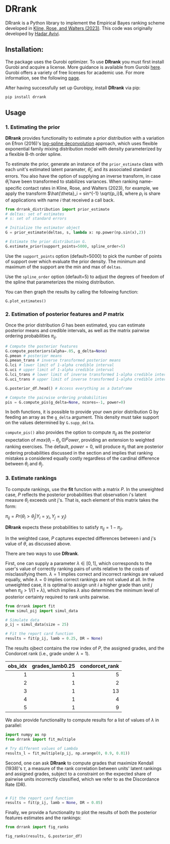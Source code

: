 # DRrank

DRrank is a Python library to implement the Empirical Bayes ranking scheme developed in [Kline, Rose, and Walters (2023)](https://arxiv.org/abs/2306.13005). This code was originally developed by [Hadar Avivi](https://avivihadar.github.io/).

## Installation:

The package uses the Gurobi optimizer. To use **DRrank** you must first install Gurobi and acquire a license. More guidance is available from Gurobi [here](https://www.gurobi.com/documentation/9.5/quickstart_windows/cs_python_installation_opt.html). Gurobi offers a variety of free licenses for academic use. For more information, see the following [page](https://www.gurobi.com/academia/academic-program-and-licenses/).


After having successfully set up Gurobipy, install  **DRrank** via pip:

```bash
pip install drrank
```

## Usage

### 1. Estimating the prior

 **DRrank** provides functionality to estimate a prior distribution with a variation on Efron (2016)'s [log-spline deconvolution](https://academic.oup.com/biomet/article-abstract/103/1/1/2390141?redirectedFrom=fulltext) approach, which uses flexible exponential family mixing distribution model with density parameterized by a flexible B-th order spline. 

 To estimate the prior, generate an instance of the `prior_estimate` class with each unit's estimated latent paramater, $\hat{\theta}_i$, and its associated standard errors. You also have the option of supplying an inverse transform, in case $\hat{\theta}_i$ have been transformed to stabilizes variances. When ranking name-specific contact rates in Kline, Rose, and Walters (2023), for example, we apply the transform $\hat{\theta}_i = sin^{-1} \sqrt{p_i}$, where $p_i$ is share of applications with name $i$ that received a call back.


```python
from drrank_distribution import prior_estimate
# deltas: set of estimates
# s: set of standard errors

# Initialize the estimator object
G = prior_estimate(deltas, s, lambda x: np.power(np.sin(x),2))

# Estimate the prior distribution G.
G.estimate_prior(support_points=5000, spline_order=5)
```

Use the `support_points` option (default=5000) to pick the number of points of support over which evaluate the prior density. The minimum and maximum of the support are the min and max of `deltas`. 

Use the `spline_order` option (default=5) to adjust the degrees of freedom of the spline that parameterizes the mixing distribution.

You can then graph the results by calling the following function:

```python
G.plot_estimates()
```

### 2. Estimation of posterior features and $P$ matrix

Once the prior distribution $G$ has been estimated, you can estimate posterior means and credible intervals, as well as the matrix pairwise ordering probabilities $\pi_{ij}$.

```python
# Compute the posterior features
G.compute_posteriors(alpha=.05, g_delta=None)
G.pmean # posterior means
G.pmean_trans # inverse transformed posterior means
G.lci # lower limit of 1-alpha credible interval
G.uci # upper limit of 1-alpha credible interval
G.lci_trans # lower limit of inverse transformed 1-alpha credible interval
G.uci_trans # upper limit of inverse transformed 1-alpha credible interval

G.posterior_df.head() # Access everything as a Dataframe

# Compute the pairwise ordering probabilities
pis = G.compute_pis(g_delta=None, ncores=-1, power=0)
```

In both functions, it is possible to provide your own prior distribution G by feeding an array as the `g_delta` argument. This density must take support on the values determined by `G.supp_delta`.

`compute_pis()` also provides the option to compute $\pi_{ij}$ as the posterior expectation of $max(\theta_i - \theta_j,0)^power$, providing an extension to weighted ranking exercises. The default, $power=0$, will produce $\pi_{ij}$ that are posterior ordering probabilities discussed in the section and implies that ranking mistakes a considered equally costly regardless of the cardinal difference between $\theta_i$ and $\theta_j$.

### 3. Estimate rankings

To compute rankings, use the **fit** function with a matrix $P$. In the unweighted case, $P$ reflects the posterior probabilities that observation i's latent measure $\theta_i$ exceeds unit j's. That is, each element of this matrix takes the form:

$\pi_{ij} = Pr(\theta_i > \theta_j | Y_i = y_i, Y_j = y_j)$

**DRrank** expects these probabilities to satisfy $\pi_{ij} = 1-\pi_{ji}$.

In the weighted case, $P$ captures expected differences between i and j's value of $\theta$, as discussed above. 

There are two ways to use **DRrank**.

First, one can supply a parameter $\lambda \in [0,1]$, which corresponds to the user's value of correctly ranking pairs of units relative to the costs of misclassifying them. $\lambda=1$ implies correct and incorrect rankings are valued equally, while $\lambda=0$ implies correct rankings are not valued at all. In the unweighted case, it is optimal to assign unit $i$ a higher grade than unit $j$ when $\pi_{ij} > 1/(1+\lambda)$, which implies $\lambda$ also determines the minimum level of posterior certainty required to rank units pairwise.

```python
from drrank import fit
from simul_pij import simul_data

# Simulate data
p_ij = simul_data(size = 25)

# Fit the report card function
results = fit(p_ij, lamb = 0.25, DR = None)
```

The results ojbect contains the row index of $P$, the assigned grades, and the Condorcet rank (i.e., grade under $\lambda=1$). 

|   obs_idx |   grades_lamb0.25 |   condorcet_rank |
|----------:|------------------:|-----------------:|
|         1 |                 1 |                5 |
|         2 |                 1 |                2 |
|         3 |                 1 |               13 |
|         4 |                 1 |                4 |
|         5 |                 1 |                9 |

We also provide functionality to compute results for a list of values of $\lambda$ in parallel:

```python
import numpy as np
from drrank import fit_multiple

# Try different values of Lambda
results_l = fit_multiple(p_ij, np.arange(0, 0.9, 0.01))
```

Second, one can ask **DRrank** to compute grades that maximize Kendall (1938)'s $\tau$, a measure of the rank correlation between units' latent rankings and assigned grades, subject to a constraint on the expected share of pairwise units incorrectly classified, which we refer to as the Discordance Rate (DR).

```python

# Fit the report card function
results = fit(p_ij, lamb = None, DR = 0.05)
```


Finally, we provide a functionality to plot the results of both the posterior features estimates and the rankings:

```python
from drrank import fig_ranks

fig_ranks(results, G.posterior_df)
```
